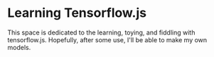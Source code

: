 # Learning Tensorflow.js

This space is dedicated to the learning, toying, and fiddling with tensorflow.js. Hopefully, after some use, I'll be able to make my own models.